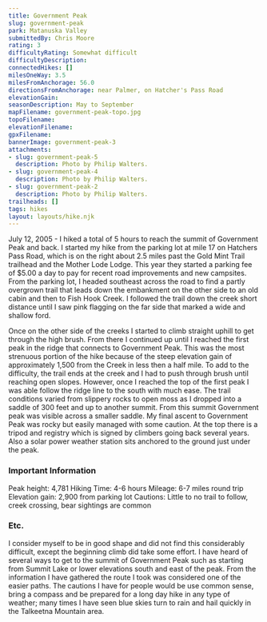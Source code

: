 ```yaml
---
title: Government Peak
slug: government-peak
park: Matanuska Valley
submittedBy: Chris Moore
rating: 3
difficultyRating: Somewhat difficult
difficultyDescription: 
connectedHikes: []
milesOneWay: 3.5
milesFromAnchorage: 56.0
directionsFromAnchorage: near Palmer, on Hatcher's Pass Road
elevationGain: 
seasonDescription: May to September
mapFilename: government-peak-topo.jpg
topoFilename: 
elevationFilename: 
gpxFilename: 
bannerImage: government-peak-3
attachments:
- slug: government-peak-5
  description: Photo by Philip Walters.
- slug: government-peak-4
  description: Photo by Philip Walters.
- slug: government-peak-2
  description: Photo by Philip Walters.
trailheads: []
tags: hikes
layout: layouts/hike.njk
---
```

July 12, 2005 - I hiked a total of 5 hours to reach the summit of Government Peak and back. I started my hike from the parking lot at mile 17 on Hatchers Pass Road, which is on the right about 2.5 miles past the Gold Mint Trail trailhead and the Mother Lode Lodge. This year they started a parking fee of $5.00 a day to pay for recent road improvements and new campsites. From the parking lot, I headed southeast across the road to find a partly overgrown trail that leads down the embankment on the other side to an old cabin and then to Fish Hook Creek. I followed the trail down the creek short distance until I saw pink flagging on the far side that marked a wide and shallow ford.

Once on the other side of the creeks I started to climb straight uphill to get through the high brush. From there I continued up until I reached the first peak in the ridge that connects to Government Peak. This was the most strenuous portion of the hike because of the steep elevation gain of approximately 1,500 from the Creek in less then a half mile. To add to the difficulty, the trail ends at the creek and I had to push through brush until reaching open slopes. However, once I reached the top of the first peak I was able follow the ridge line to the south with much ease. The trail conditions varied from slippery rocks to open moss as I dropped into a saddle of 300 feet and up to another summit. From this summit Government peak was visible across a smaller saddle. My final ascent to Government Peak was rocky but easily managed with some caution. At the top there is a tripod and registry which is signed by climbers going back several years. Also a solar power weather station sits anchored to the ground just under the peak.

### Important Information

Peak height: 4,781
Hiking Time: 4-6 hours
Mileage: 6-7 miles round trip
Elevation gain: 2,900 from parking lot
Cautions: Little to no trail to follow, creek crossing, bear sightings are common

### Etc.

I consider myself to be in good shape and did not find this considerably difficult, except the beginning climb did take some effort. I have heard of several ways to get to the summit of Government Peak such as starting from Summit Lake or lower elevations south and east of the peak. From the information I have gathered the route I took was considered one of the easier paths. The cautions I have for people would be use common sense, bring a compass and be prepared for a long day hike in any type of weather; many times I have seen blue skies turn to rain and hail quickly in the Talkeetna Mountain area.